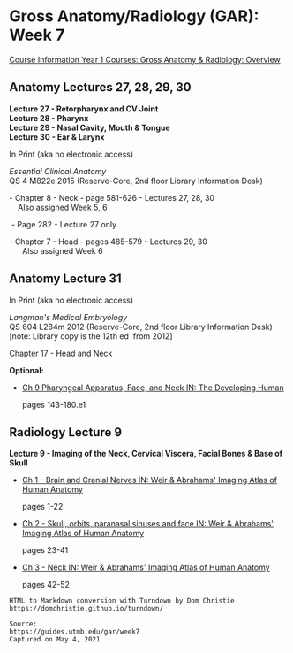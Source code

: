 # Gross Anatomy/Radiology (GAR): Week 7

[Course Information Year 1 Courses: Gross Anatomy & Radiology: Overview](/gar/course-information.md)

## Anatomy Lectures 27, 28, 29, 30

**Lecture 27 - Retorpharynx and CV Joint**  
**Lecture 28 - Pharynx**  
**Lecture 29 - Nasal Cavity, Mouth & Tongue**  
**Lecture 30 - Ear & Larynx**

In Print (aka no electronic access) 

_Essential Clinical Anatomy_  
QS 4 M822e 2015 (Reserve-Core, 2nd floor Library Information Desk)

\- Chapter 8 - Neck - page 581-626 - Lectures 27, 28, 30  
    Also assigned Week 5, 6

 - Page 282 - Lecture 27 only

\- Chapter 7 - Head - pages 485-579 - Lectures 29, 30  
      Also assigned Week 6

## Anatomy Lecture 31

In Print (aka no electronic access)

_Langman's Medical Embryology_  
QS 604 L284m 2012 (Reserve-Core, 2nd floor Library Information Desk)  
\[note: Library copy is the 12th ed  from 2012\]

Chapter 17 - Head and Neck

**Optional:**

*   [Ch 9 Pharyngeal Apparatus, Face, and Neck IN: The Developing Human](http://libux.utmb.edu/login?url=https://www.clinicalkey.com/#!/content/book/3-s2.0-B9780323611541000096)
    
    pages 143-180.e1
    

## Radiology Lecture 9

**Lecture 9 - Imaging of the Neck, Cervical Viscera, Facial Bones & Base of Skull**

*   [Ch 1 - Brain and Cranial Nerves IN: Weir & Abrahams' Imaging Atlas of Human Anatomy](http://libux.utmb.edu/login?url=https://www.clinicalkey.com/#!/content/book/3-s2.0-B9780723438267000010)
    
    pages 1-22
    
*   [Ch 2 - Skull, orbits, paranasal sinuses and face IN: Weir & Abrahams' Imaging Atlas of Human Anatomy](http://libux.utmb.edu/login?url=https://www.clinicalkey.com/#!/content/book/3-s2.0-B9780723438267000022)
    
    pages 23-41
    
*   [Ch 3 - Neck IN: Weir & Abrahams' Imaging Atlas of Human Anatomy](http://libux.utmb.edu/login?url=https://www.clinicalkey.com/#!/content/book/3-s2.0-B9780723438267000034)
    
    pages 42-52

```
HTML to Markdown conversion with Turndown by Dom Christie
https://domchristie.github.io/turndown/

Source:
https://guides.utmb.edu/gar/week7
Captured on May 4, 2021
```
